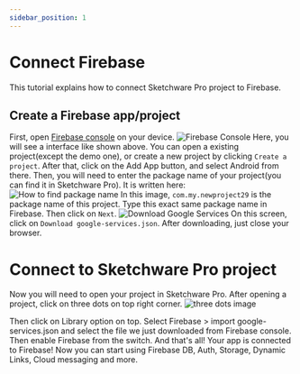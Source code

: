 ```yaml
---
sidebar_position: 1
---
```


# Connect Firebase

This tutorial explains how to connect Sketchware Pro project to Firebase.

## Create a Firebase app/project

First, open [Firebase console](https://console.firebase.google.com/) on your device.
![Firebase Console](/img/firebase_console.jpg)
Here, you will see a interface like shown above. You can open a existing project(except the demo one), or create a new project by clicking `Create a project`.
After that, click on the Add App button, and select Android from there. Then, you will need to enter the package name of your project(you can find it in Sketchware Pro).
It is written here:
![How to find package name](/img/package_name.jpg)
In this image, `com.my.newproject29` is the package name of this project. Type this exact same package name in Firebase. Then click on `Next`.
![Download Google Services](/img/google_services_json.jpg)
On this screen, click on `Download google-services.json`.
After downloading, just close your browser.
# Connect to Sketchware Pro project
Now you will need to open your project in Sketchware Pro.
After opening a project, click on three dots on top right corner.
![three dots image](/img/three_dots.jpg)

Then click on Library option on top.
Select Firebase > import google-services.json
and select the file we just downloaded from Firebase console. Then enable Firebase from the switch.
And that's all! Your app is connected to Firebase! Now you can start using Firebase DB, Auth, Storage, Dynamic Links, Cloud messaging and more.